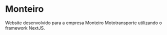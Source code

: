 # Monteiro

Website desenvolvido para a empresa Monteiro Mototransporte utilizando o framework NextJS.
